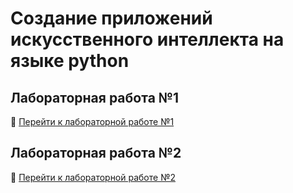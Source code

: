 # Создание приложений искусственного интеллекта на языке python

## Лабораторная работа №1

📁 [Перейти к лабораторной работе №1](ziiim_11/nikiforova/lab_1)

## Лабораторная работа №2

📁 [Перейти к лабораторной работе №2](ziiim_11/nikiforova/lab_2)

